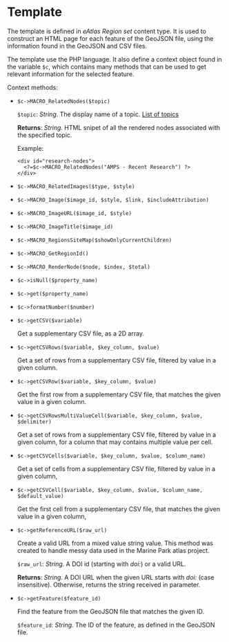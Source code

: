 # Template #

The template is defined in *eAtlas Region set* content type. It is used to construct an HTML page for each feature
of the GeoJSON file, using the information found in the GeoJSON and CSV files.

The template use the PHP language. It also define a context object found in the variable ```$c```, which contains
many methods that can be used to get relevant information for the selected feature.

Context methods:

* ```$c->MACRO_RelatedNodes($topic)```

    ```$topic```: *String*. The display name of a topic.
        [List of topics](https://eatlas.org.au/admin/structure/taxonomy/topics)

    **Returns**: *String*. HTML snipet of all the rendered nodes associated with the specified topic.

    Example:
    ```
    <div id="research-nodes">
      <?=$c->MACRO_RelatedNodes("AMPS - Recent Research") ?>
    </div>
    ```

* ```$c->MACRO_RelatedImages($type, $style)```

* ```$c->MACRO_Image($image_id, $style, $link, $includeAttribution)```

* ```$c->MACRO_ImageURL($image_id, $style)```

* ```$c->MACRO_ImageTitle($image_id)```

* ```$c->MACRO_RegionsSiteMap($showOnlyCurrentChildren)```

* ```$c->MACRO_GetRegionId()```

* ```$c->MACRO_RenderNode($node, $index, $total)```

* ```$c->isNull($property_name)```

* ```$c->get($property_name)```

* ```$c->formatNumber($number)```

* ```$c->getCSV($variable)```

    Get a supplementary CSV file, as a 2D array.

* ```$c->getCSVRows($variable, $key_column, $value)```

    Get a set of rows from a supplementary CSV file, filtered by value in a given column.

* ```$c->getCSVRow($variable, $key_column, $value)```

    Get the first row from a supplementary CSV file, that matches the given value in a given column.

* ```$c->getCSVRowsMultiValueCell($variable, $key_column, $value, $delimiter)```

    Get a set of rows from a supplementary CSV file, filtered by value in a given column,
    for a column that may contains multiple value per cell.

* ```$c->getCSVCells($variable, $key_column, $value, $column_name)```

    Get a set of cells from a supplementary CSV file, filtered by value in a given column,

* ```$c->getCSVCell($variable, $key_column, $value, $column_name, $default_value)```

    Get the first cell from a supplementary CSV file, that matches the given value in a given column,

* ```$c->getReferenceURL($raw_url)```

    Create a valid URL from a mixed value string value.
    This method was created to handle messy data used in the Marine Park atlas project.

    ```$raw_url```: *String*. A DOI id (starting with *doi:*) or a valid URL.

    **Returns**: *String*. A DOI URL when the given URL starts with *doi:* (case insensitive).
        Otherwise, returns the string received in parameter. 

* ```$c->getFeature($feature_id)```

    Find the feature from the GeoJSON file that matches the given ID.

    ```$feature_id```: *String*. The ID of the feature, as defined in the GeoJSON file.
